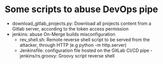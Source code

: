 # Some scripts to abuse DevOps pipe
- download_gitlab_projects.py: Download all projects content from a Gitlab server, according to the token access permission
- jenkins: abuse On-Merge builds misconfiguration
  - rev_shell.sh: Remote reverse shell script to be served from the attacker, through HTTP (e.g python -m http.server)
  - Jenkinsfile: configuration file hosted on the GitLab CI/CD pipe
 -jenkins/rs.groovy: Groovy script reverse shell
